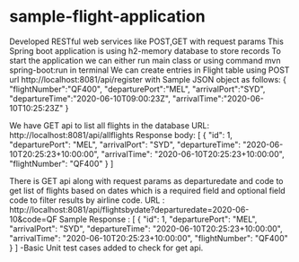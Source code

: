# sample-flight-application
Developed RESTful web services like POST,GET with request params
This Spring boot application is using h2-memory database to store records
To start the application we can either run main class or using command mvn spring-boot:run in terminal
We can create entries in Flight table using POST url http://localhost:8081/api/register
with Sample JSON object as follows:
{
    "flightNumber":"QF400",
    "departurePort":"MEL",
    "arrivalPort":"SYD",
    "departureTime":"2020-06-10T09:00:23Z",
    "arrivalTime":"2020-06-10T10:25:23Z"
}

We have GET api to list all flights in the database URL: http://localhost:8081/api/allflights
Response body: 
[
    {
        "id": 1,
        "departurePort": "MEL",
        "arrivalPort": "SYD",
        "departureTime": "2020-06-10T20:25:23+10:00:00",
        "arrivalTime": "2020-06-10T20:25:23+10:00:00",
        "flightNumber": "QF400"
    }
]

There is GET api along with request params as departuredate and code to get list of flights based on dates which is a required field and optional field code to filter results by airline code.
URL : http://localhost:8081/api/flightsbydate?departuredate=2020-06-10&code=QF
Sample Response :
[
    {
        "id": 1,
        "departurePort": "MEL",
        "arrivalPort": "SYD",
        "departureTime": "2020-06-10T20:25:23+10:00:00",
        "arrivalTime": "2020-06-10T20:25:23+10:00:00",
        "flightNumber": "QF400"
    }
]
-Basic Unit test cases added to check for get api.
